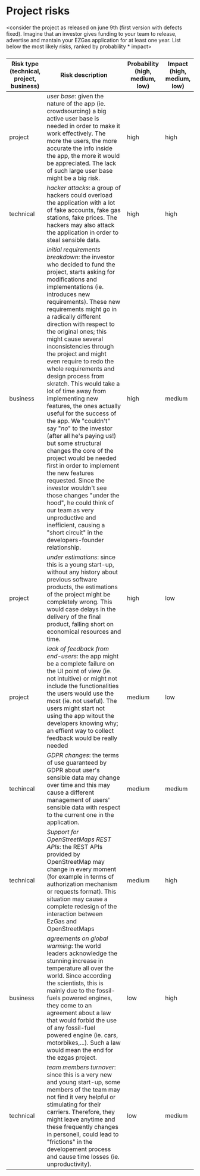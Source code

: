 # Project risks

<consider the project as released on june 9th (first version with defects fixed).
Imagine that an investor gives funding to your team to release, advertise and mantain 
your  EZGas application for at least one year. 
List below the most likely risks, ranked by probability * impact>

###

|  Risk type (technical, project, business) | Risk description | Probability (high, medium, low) | Impact (high, medium, low)|
| ------ | ------ | ---------- | --------------- |
| project | *user base*: given the nature of the app (ie. crowdsourcing) a big active user base is needed in order to make it work effectively. The more the users, the more accurate the info inside the app, the more it would be appreciated. The lack of such large user base might be a big risk. | high | high |
| technical | *hacker attacks*: a group of hackers could overload the application with a lot of fake accounts, fake gas stations, fake prices. The hackers may also attack the application in order to steal sensible data.   | high | high |
| business | *initial requirements breakdown*: the investor who decided to fund the project, starts asking for modifications and implementations (ie. introduces new requirements). These new requirements might go in a radically different direction with respect to the original ones; this might cause several inconsistencies through the project and might even require to redo the whole requirements and design process from skratch. This would take a lot of time away from implementing new features, the ones actually useful for the success of the app. We "couldn't" say "*no*" to the investor (after all he's paying us!) but some structural changes the core of the project would be needed first in order to implement the new features requested. Since the investor wouldn't see those changes "under the hood", he could think of our team as very unproductive and inefficient, causing a "short circuit" in the developers-founder relationship. | high | medium |
| project | *under estimations*: since this is a young start-up, without any history about previous software products, the estimations of the project might be completely wrong. This would case delays in the delivery of the final product, falling short on economical resources and time. | high | low |
| project | *lack of feedback from end-users*: the app might be a complete failure on the UI point of view (ie. not intuitive) or might not include the functionalities the users would use the most (ie. not useful). The users might start not using the app witout the developers knowing why; an effient way to collect feedback would be really needed | medium | low |
| techincal | *GDPR changes*: the terms of use guaranteed by GDPR about user's sensible data may change over time and this may cause a different management  of users' sensible data with respect to  the current one in the application. | medium | medium | 
| technical |*Support for OpenStreetMaps REST APIs*: the REST APIs provided by OpenStreetMap may change in every moment (for example in terms of authorization mechanism or requests format). This situation may cause a complete redesign of the interaction between EzGas and OpenStreetMaps |medium | high|
| business | *agreements on global warming*: the world leaders acknowledge the stunning increase in temperature all over the world. Since according the scientists, this is mainly due to the fossil-fuels powered engines, they come to an agreement about a law that would forbid the use of any fossil-fuel powered engine (ie. cars, motorbikes,...). Such a law would mean the end for the ezgas project. | low | high|
| technical | *team members turnover*: since this is a very new and young start-up, some members of the team may not find it very helpful or stimulating for their carriers. Therefore, they might leave anytime and these frequently changes in personell, could lead to "frictions" in the developement process and cause time losses (ie. unproductivity). | low | medium |


